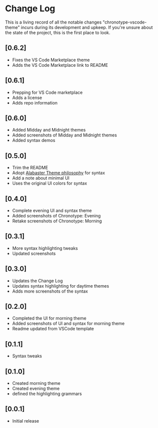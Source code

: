# Change Log

This is a living record of all the notable changes "chronotype-vscode-theme" incurs during its development and upkeep. If you're unsure about the state of the project, this is the first place to look.

## [0.6.2]
- Fixes the VS Code Marketplace theme
- Adds the VS Code Marketplace link to README

## [0.6.1]
- Prepping for VS Code marketplace
- Adds a license
- Adds repo information

## [0.6.0]
- Added Midday and Midnight themes
- Added screenshots of Midday and Midnight themes
- Added syntax demos

## [0.5.0]
- Trim the README
- Adopt [Alabaster Theme philosophy](https://marketplace.visualstudio.com/items?itemName=tonsky.theme-alabaster) for syntax
- Add a note about minimal UI
- Uses the original UI colors for syntax

## [0.4.0]
- Complete evening UI and syntax theme
- Added screenshots of Chronotype: Evening
- Retake screenshots of Chronotype: Morning

## [0.3.1]
- More syntax highlighting tweaks
- Updated screenshots

## [0.3.0]
- Updates the Change Log
- Updates syntax highlighting for daytime themes
- Adds more screenshots of the syntax

## [0.2.0]
- Completed the UI for morning theme
- Added screenshots of UI and syntax for morning theme
- Readme updated from VSCode template

## [0.1.1]
- Syntax tweaks

## [0.1.0]
- Created morning theme
- Created evening theme
- defined the highlighting grammars

## [0.0.1]
- Initial release
